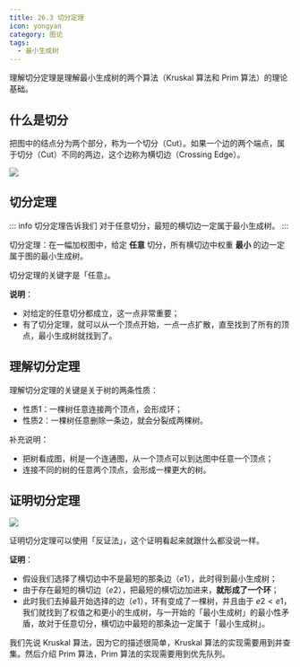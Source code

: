 ```yaml
---
title: 26.3 切分定理
icon: yongyan
category: 图论
tags:
  - 最小生成树
---
```


理解切分定理是理解最小生成树的两个算法（Kruskal 算法和 Prim 算法）的理论基础。

## 什么是切分

把图中的结点分为两个部分，称为一个切分（Cut）。如果一个边的两个端点，属于切分（Cut）不同的两边，这个边称为横切边（Crossing Edge）。

![](https://tva1.sinaimg.cn/large/008i3skNgy1gxa9bfch6zj319i0twgoy.jpg)


## 切分定理

::: info 切分定理告诉我们
对于任意切分，最短的横切边一定属于最小生成树。
:::



切分定理：在一幅加权图中，给定 **任意** 切分，所有横切边中权重 **最小** 的边一定属于图的最小生成树。

切分定理的关键字是「任意」。

**说明**：

+ 对给定的任意切分都成立，这一点非常重要；
+ 有了切分定理，就可以从一个顶点开始，一点一点扩散，直至找到了所有的顶点，最小生成树就找到了。

## 理解切分定理

理解切分定理的关键是关于树的两条性质：

+ 性质1：一棵树任意连接两个顶点，会形成环；
+ 性质2：一棵树任意删除一条边，就会分裂成两棵树。

补充说明：

+ 把树看成图，树是一个连通图，从一个顶点可以到达图中任意一个顶点；
+ 连接不同的树的任意两个顶点，会形成一棵更大的树。

## 证明切分定理

![](https://tva1.sinaimg.cn/large/008i3skNgy1gxa9blrvmmj31470u0n04.jpg)

证明切分定理可以使用「反证法」，这个证明看起来就跟什么都没说一样。

**证明**：

+ 假设我们选择了横切边中不是最短的那条边（$e1$），此时得到最小生成树；
+ 由于存在最短的横切边（$e2$），把最短的横切边加进来，**就形成了一个环**；
+ 此时我们去掉最开始选择的边（$e1$），环有变成了一棵树，并且由于 $e2 < e1$，我们就找到了权值之和更小的生成树，与一开始的「最小生成树」的最小性矛盾，故对于任意切分，横切边中最短的那条边一定属于「最小生成树」。

我们先说 Kruskal 算法，因为它的描述很简单，Kruskal 算法的实现需要用到并查集。然后介绍 Prim 算法，Prim 算法的实现需要用到优先队列。